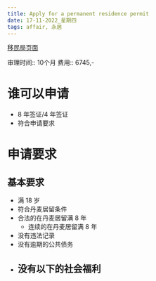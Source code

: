 ```yaml
---
title: Apply for a permanent residence permit
date: 17-11-2022_星期四
tags: affair, 永居
---
```


[移民局页面](https://nyidanmark.dk/en-GB/You-want-to-apply/Permanent-residence-permit/Permanent-residence)

审理时间:: 10个月
费用:: 6745,-

# 谁可以申请

- 8 年签证/4 年签证
- 符合申请要求

# 申请要求

## 基本要求

- 满 18 岁
- 符合丹麦居留条件
- 合法的在丹麦居留满 8 年
	- 连续的在丹麦居留满 8 年
- 没有违法记录
- 没有逾期的公共债务
- 没有以下的社会福利
	- 